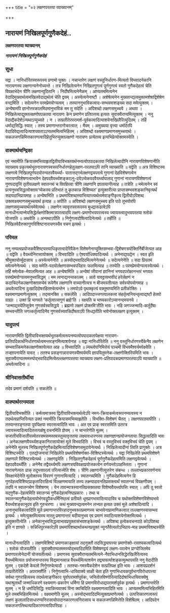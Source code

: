 +++
title = "०२ लक्षणपरतया व्याख्यानम्"

+++


## नारायणं निखिलपूर्णगुणैकदेहं..

**लक्षणपरतया व्याख्यानम्**

***नारायणं निखिलपूर्णगुणैकदेहं***

### सुधा

यद्वा । नानिर्धारितस्वरूपस्य प्रणामो युक्तः । नचान्तरेण लक्षणं वस्तुनिर्धारण-मित्यतो विभवादनेकानि नारायणस्य लक्षणान्यनेनोच्यन्ते । तत्र निखिलेत्यनेन निखिलगुणत्वं पूर्णगुणत्वं स्वतो गुणैकदेहत्वं चेति विवक्षाभेदेन त्रीणि लक्षणान्युदितानि । निर्दोषमित्यनेनैकम् । आप्यतममित्यनेन वेदादिमुख्यार्थत्वमखिलवेदाद्यर्थत्वं चेति द्वयम् । अस्येत्यनेनाष्टौ । अशेषेत्यनेन मुख्यवन्द्यत्वमुक्तमशेषाद्विशेषेण वन्द्यमिति । सदेत्यनेन परमप्रेमयोग्यत्वम् । तस्याननुभाविकत्वाद-सम्भवमाशङ्ख्य सदा ममेत्युक्तम् । अन्येषामपि ज्ञानोत्तरकालमिदमानुभाविकं मम तु सदेति । अपिशब्दो लक्षणसमुच्चये । अथवा । निखिलेत्याद्युक्तलक्षणोपपन्नतया नारायणः केन प्रमाणेन प्रतिपत्तव्य इत्यतः सुवाक्यैराप्यमित्युक्तम् । ननु वेदाद्यैकदेशेऽन्यथाऽप्युच्यते । न । तत्प्रतीतेरपरामर्श-पूर्वकत्वादित्याशयेनाखिलैरित्युदितम् । तर्हि धर्माद्यसिद्धिः स्यात् । तस्य प्रमाणान्तरागोचरत्वात् । मैवम् । अमुख्यया वृत्त्या धर्मादेरपि वेदादिवेद्यत्वादित्याशयवताऽऽप्यतममित्यभिहितम् । अपिशब्दो वक्ष्यमाणप्रमाणसमुच्चयार्थः । सकलजगन्निमित्तकारणत्वादिहेतुभिरप्युक्तलक्षणो नारायणः प्रत्येतव्य इत्यभिप्रेत्योक्तमस्येति ।

### वाक्यार्थचन्द्रिका

एवं नमामीति क्रियासमभिव्याहृतद्वितीयाविभक्तयर्थनम्यत्वोपपादकतया निखिलेत्यादीनि नारायणविशेषणानीति व्याख्याय प्रकृत्यर्थभूतनारायणस्वरूपनिर्धारणहेतुलक्षण-परतयाऽपि तानि व्याख्याति ॥ यद्वेति ॥ अत्र विशिष्टस्य लक्षणत्वे निखिलपूर्णपदयोरन्यतरवैयर्थ्या- पातात्तद्गर्भलक्षणद्वयपरत्वे गुणानां देहविशेषणत्वेन नारायणविशेषणत्वाभावेन देहपदवैयर्थ्यशङ्काऽनु-दयेऽप्येकपदवैयर्थ्यापाताद् गुणानां नारायणविशेषणत्वं गुणपदावृत्तिं तृतीयलक्षणे स्वातन्त्र्यं च विवक्षित्वा त्रीणि लक्षणानि ज्ञातव्यानीत्याह ॥ तत्रेति ॥ ममेत्यनेन स्वं प्रत्यनुभवसिद्धत्वोक्ताव‘प्येकस्य प्रतिभातं तु कृतकान्न विशिष्यत’ इत्युक्तरीत्या प्राप्तासम्भवशङ्कानिवृत्यर्थं सदापदाभिप्रायमाह ॥ अन्येषामिति ॥ प्रथमापिशब्दस्याभिव्याप्त्यर्थत्वमेवाङ्गीकृत्य द्वितीयोऽपिशब्द उक्तवक्ष्यमाणसमुच्चयार्थ इत्याह ॥ अपीति ॥ अपिशब्दो लक्षणसमुच्चय इति पाठे तूभयोरपि लक्षणसमुच्चयार्थत्वमेवेत्यर्थः । लक्षणेन व्यावृत्तस्वरूपस्य बुध्द्यारूढत्वेऽपि मानाधीनत्वान्मेयसिद्धेर्लक्षणोक्तिमात्रपरत्वादपि लक्षण-प्रमाणोभयपरत्वस्य ज्यायस्त्वादुभयपरतया श्लोकं योजयति ॥ अथवेति ॥ अन्यथाऽपीति ॥ निर्गुणत्वदोषित्वादिनेत्यर्थः ॥ तर्हीति ॥ निखिलवेदैरुक्तगुणविशिष्टनारायणस्यैव वचन इत्यर्थः ।

### परिमल

ननु नम्यत्वप्रयोजकवैशिष्ट्यस्याधिकृतत्वादेरिवैकेन विशेषणेनाप्युक्तिसम्भवा-द्विशेषणत्रयोक्तिर्निर्बीजेत्यत आह ॥ यद्वेति ॥ वैयर्थ्यनिरासायोक्तम् ॥ विभवादिति ॥ ऐश्वर्याधिक्यादित्यर्थः । अनेनाद्यपद्येन । स्वत इति श्रीमुक्तयोर्व्युदासाय ॥ अस्येत्यनेनेति ॥ अस्योद्भवादिदमित्यनेनेत्यर्थः ॥ सदेत्यनेनेति ॥ सदा प्रियतमं ममेत्यनेनेत्यर्थः । सदा ममेति-पदयोर्लक्षणासम्भवपरिहारः फलमित्याह ॥ तस्येति ॥ परमप्रेमयोग्यत्वस्येत्यर्थः । तर्हि ममेत्येक-मेवालमित्यत आह ॥ अन्येषामिति ॥ अन्येषां जीवानां ज्ञानिनां भगवदपरोक्षानन्तरं भगवतः परमप्रेमयोग्यत्वमनुभवसिद्धम् । मम त्वनाद्यनन्तकालम् । अतो यावद्द्रव्यभावीदं हरेर्लक्षणं न कदाचिदनेकलक्षणोक्तावप्येवं रूपेणैव लक्षणानि वाच्यानीत्यत्र न बीजमस्तीत्यतः सर्वस्योपयोगमाह ॥ अथवेत्यादिना दुःखादिदोषरहितश्चेत्यन्तेन ॥ तमपोऽग्रे पृथक्कृत्यं वक्तुमाप्यमिति प्रतीकोक्तिः । वक्ष्यमाणप्रमाणेत्युक्तम् । तद्य्वनक्ति ॥ सकलेति । आदिपदाज्जगत्पालकत्व संहर्तृत्वनियन्तृत्वाद्यष्टौ हेतवो ग्राह्याः । उक्तं हि भागवते ‘कर्तृत्वात्सगुणं ब्रह्मे’ति । वक्ष्यति च भाष्यकारोऽप्यानन्दमयनये । ‘जन्माद्यस्येतिसूत्रेण गुणसर्वस्वसिद्धये । ब्रह्मणो लक्षणं प्रोक्तमि’तीति भावः । नहि जगज्जन्मादि-कर्तुर्देषाः सम्भवन्तीति जगत्कर्तृत्वादिनैव गुणसर्वस्ववन्निर्दोषताऽपि सिध्द्यतीति भावेनोक्तलक्षण इत्युक्तम् ।

### यादुपत्यं

नारायणमिति द्वितीयाविभक्तयर्थभूतकर्मत्वरूपनम्यत्वोपपादकतापेक्षया नारायण-प्रातिपदिकार्थनिर्धारणार्थत्वमन्तरङ्गमित्याशयेनाह ॥ यद्वा नानिर्धारितेति ॥ ननु वस्तुनिर्धारणस्यैकेनैव लक्षणेन सम्भवात्किमनेकलक्षणोक्तयेत्यत आह ॥ विभवादिति ॥ ल्यब्लोपनिमित्तेयं पञ्चमी विभवमैश्वर्यमपेक्ष्येति । तज्ज्ञापनायेति यावत् । ततश्च प्रसङ्गान्नारायणस्यैश्वर्यमपि ज्ञापयितुमनेक-लक्षणोक्तिरियमिति भावः । सुवाक्यैराप्यतममस्योद्भवादिदमित्येतल्लक्षणपरतया व्याख्याय लक्षण-प्रतिपादकप्रमाणपरतयाऽपि व्याख्याति ॥ अथवेत्यादिना ॥

### श्रीनिवासतीर्थीया

तदेव प्रमाणं दर्शयति ॥ सकलेति ॥

### वाक्यार्थरत्नमाला

द्वितीयाविभक्तीति । कर्मत्वमात्रस्य द्वितीयाविभक्त्यर्थत्वेऽपि नमन-क्रियाकर्मत्वरूपनम्यत्वस्य न तदर्थत्वप्राप्तिरित्यत उक्तं नमामीति क्रियासमभिव्याहृतेति । विभक्ति-विशेषणं चैतत् । लक्षणपरतयापीति । तस्यान्तरङ्गतया पूर्वापेक्षया स्वरसत्वादिति भावः । अत एव प्राक् स्वरसमिति उतरत्र ज्यायस्त्वादित्यादितत्तत्पक्षेषु वचनमिति ज्ञेयम् । न चान्तरेणेति मूलम् । सजातीयविजातीयस्वेतरसमसमस्तवस्तुव्यावृत्ततया लक्ष्यावधारणस्य लक्षणज्ञानप्रयोजनतायाः सिद्धत्वादिति भावः । अनेकलक्षणवैयर्थ्यशङ्कानिरासायोक्तं मूले विभवादिति । विभवं च वस्तुविभवं वक्तृविभवं चेति द्वयम् । अनेनेति मूलस्य निखिलपूर्णगुणैकदेहमित्यादिविशेषणसमुदायेनेत्यर्थः । निखिलेत्यादीनां त्विति प्रागुक्तेः । अत्र विशिष्टस्येति । एतद्योजनायां निखिलेति प्रथमविशेषणोक्त-विशिष्टस्येत्यर्थः । यद्वा निखिलेति प्रथमविशेषणे लक्षणपरे विशिष्टस्येत्यर्थः । लक्षणद्वयेति । निखिलगुणैकदेहत्वं पूर्णगुणैकदेहत्वमिति लक्षणद्वयेत्यर्थः । देहपदवैयर्थ्येति । अनेनैव तद्वैयर्थ्यमपि लक्षणत्रयविवक्षाप्रयोजकत्वेन वर्णयन्तोऽपहस्तिताः । गुणानां नारायणेत्यतः प्राक् तदुभयपरत्वं परित्यज्येति शेषः । त्रीणि लक्षणानीत्युत्तरेण संबन्धः । तल्लाभप्रकारवर्णनाय विवक्षाभेदेनेति मूलोक्तस्य विवरणं गुणानामित्यादि । स्वातन्त्र्यमिति । गुणैकदेहमित्यनेन हि गुणदेहत्वविशिष्टप्राकृतादिराहित्यं विलक्षणमायाति तस्य लक्ष्म्यादावनतिप्रसक्त्यर्थं स्वातन्त्र्यं विवक्षणीयम् । तदपि न स्वातन्त्र्येण विशेषणम् । येन तावन्मात्रस्यानतिप्रसक्ततया विशेष्यवैयर्थ्यापत्तिः स्यात् । अपि तु स्वतो यद्गुणैक-देहत्वमिति स्वातन्त्र्यं गुणैकदेहत्वनिष्ठप्रकारः । तथा च स्वातन्त्र्यगुणैकदेहत्वयोर्भगवद्रूपैकधर्मिनिष्ठत्वं प्रतीयते धूमप्रागभावादित्यादाविव च यथोक्तविशेषणविशेष्यभावे वैयर्थ्यशङ्कानुदय इति गुरुचरणाः । कथं मुख्यवन्द्यत्वमनेन लभ्यत इत्यत उक्तं मूले अशेषादित्यादि । अनानुभाविकत्वादिति मूले प्रमाणान्तरविरहादनुभवरूपप्रमाणस्य चाभावेनाप्रामाणिकत्वात् तल्लक्षणस्यासम्भव इत्यर्थः । ममेत्युक्तमित्यस्य मास्तु प्रमाणान्तरं मदीयानुभव एव प्रमाणं स्यादित्याशयेनोक्तमित्यर्थः । इत्युक्तरीत्येति । अनेकानुभवसिद्धत्वाभावप्रयुक्तासंभवशङ्केत्यर्थः । अपिशब्द इत्येकवचनपाठे कोऽपिशब्द इति न ज्ञायते । सन्निधिपुरस्कारेऽपि प्रथमापिशब्दार्थाकथनप्रयुक्तं न्यूनतैवेत्यतोऽभिप्राय-माह प्रथमापिशब्दस्येति ।

मानाधीनत्वादिति । लक्षणविशिष्टे प्रमाणाकाङ्क्षायां तदनुक्तौ तदसिद्ध्यापत्त्या प्रमाणोक्ते-रावश्यकत्वादित्यर्थः । श्लोकं योजयतीति । सुवाक्यैराप्यतममस्योद्भवादिदमिति विशेषणद्वयं लक्षण-परत्वेन प्राग्योजितमेव प्रमाणपरत्वेनेदानीं योजयतीत्यर्थः । प्रमाणस्य सुवाक्यैराप्यतममित्यने-नैवाभिधानसिद्धेरखिलैरित्यस्य वैयर्थ्यमित्यतः प्रयोजनान्तरस्य विद्यमानत्वान्न वैयर्थ्यमित्याशयेन तद्व्यावर्त्याशङ्कामुत्थापयति ननु वेदादीति मूलम् । एकदेशे केवलो निर्गुणश्चेत्यादौ । ततश्चा-गमस्यैकदेशेन सत्प्रतिपक्ष इति भावः । आशयप्रदर्शनं तत्प्रतीतेरिति । अपरामर्शेति । निर्गुणत्वाभि-धायिवाक्ये साक्षी चेता इति गुणाभिधायकपूर्वभागविरोधापत्त्या सर्वथा गुणराहित्यस्य तदर्थत्वाङ्गीकारः पूर्वापरामर्शपूर्वकः, जनितोतविष्णोरित्यादिदोषाभिधायिवाक्येषु यथाश्रुतार्थो जन्माधिकरणे वक्ष्यमाण-प्रकारेण धर्मिणा हि प्रमाणविरोधाद्यपरामर्शपूर्वक इत्यर्थः । प्रमाणान्तरेति मूलम् । न हि धर्मादिसिद्धिः स्यान्नित्यवाक्यं विना क्वचिदिति वक्ष्यमाणत्वादिति भावः । आप्यतममित्यभिहितमिति मूले तमबभिहितमित्यर्थः । वक्ष्यमाणेति मूलम् । अस्योद्भवादिदमित्युक्तप्रमाणेत्यर्थः । उत्पत्तिकारणत्वरूपं लक्षणं कुलालादिसाधारण्यनिरासायोपादानकारणत्वनिरासाय च सकलजगन्निमित्तेति विशेषितम् । आदिपदेन सकलजगत्स्थित्यादिकारणत्वादिपरिग्रहः ।


